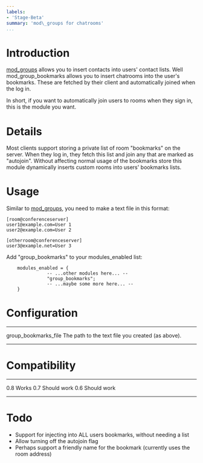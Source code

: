 ```yaml
---
labels:
- 'Stage-Beta'
summary: 'mod\_groups for chatrooms'
...
```


Introduction
============

[mod\_groups](http://prosody.im/doc/modules/mod_groups) allows you to
insert contacts into users' contact lists. Well mod\_group\_bookmarks
allows you to insert chatrooms into the user's bookmarks. These are
fetched by their client and automatically joined when the log in.

In short, if you want to automatically join users to rooms when they
sign in, this is the module you want.

Details
=======

Most clients support storing a private list of room "bookmarks" on the
server. When they log in, they fetch this list and join any that are
marked as "autojoin". Without affecting normal usage of the bookmarks
store this module dynamically inserts custom rooms into users' bookmarks
lists.

Usage
=====

Similar to [mod\_groups](http://prosody.im/doc/modules/mod_groups), you
need to make a text file in this format:

    [room@conferenceserver]
    user1@example.com=User 1
    user2@example.com=User 2

    [otherroom@conferenceserver]
    user3@example.net=User 3

Add "group\_bookmarks" to your modules\_enabled list:

        modules_enabled = {
                   -- ...other modules here... --
                   "group_bookmarks";
                   -- ...maybe some more here... --
        }

Configuration
=============

  ------------------------ ---------------------------------------------------
  group\_bookmarks\_file   The path to the text file you created (as above).
  ------------------------ ---------------------------------------------------

Compatibility
=============

  ----- -------------
  0.8   Works
  0.7   Should work
  0.6   Should work
  ----- -------------

Todo
====

-   Support for injecting into ALL users bookmarks, without needing a
    list
-   Allow turning off the autojoin flag
-   Perhaps support a friendly name for the bookmark (currently uses the
    room address)
